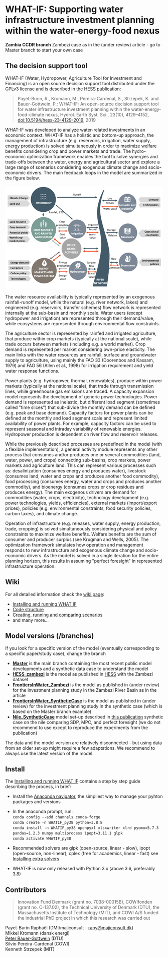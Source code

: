 ﻿# WHAT-IF: Supporting water infrastructure investment planning within the water-energy-food nexus 
**Zambia CCDR branch** Zambezi case as in the (under review) article - go to Master branch to start your own case

## The decision support tool

WHAT-IF (Water, Hydropower, Agriculture Tool for Investment and Financing) is an open source decision support tool 
distributed under the GPLv3 license and is described in the [HESS publication](https://doi.org/10.5194/hess-23-4129-2019):
> Payet-Burin, R., Kromann, M., Pereira-Cardenal, S., Strzepek, K. and Bauer-Gottwein, P.: WHAT-IF: An open-source decision support tool for water infrastructure investment planning within the water-energy-food-climate nexus, Hydrol. Earth Syst. Sci., 23(10), 4129–4152, [doi:10.5194/hess-23-4129-2019](https://doi.org/10.5194/hess-23-4129-2019), 2019  

WHAT-IF was developed to analyze water-related investments in an economic context. WHAT-IF has a holistic and bottom-up approach, the management of infrastructure (e.g. reservoirs, irrigation, water supply, energy production) is solved simultaneously in order to maximize welfare benefits considering crop and power markets and trade. 
The hydro-economic optimization framework enables the tool to solve synergies and trade-offs between the water, 
energy and agricultural sector and explore a large range of scenarios considering exogenous climate change and socio-economic drivers. 
The main feedback loops in the model are summarized in the figure below.  

![WHAT-IF model](https://github.com/RaphaelPB/WHAT-IF/blob/master/Documents/images/WHATIF_model.PNG)  

The water resource availability is typically represented by an exogenous rainfall-runoff model, while the natural (e.g. river network, lakes) and engineered (e.g. reservoirs, transfer schemes) flow network is represented internally at the sub-basin and monthly scale. Water users (except hydropower and irrigation) are represented through their demand/value, while ecosystems are represented through environmental flow constraints.

The agriculture sector is represented by rainfed and irrigated agriculture, that produce within crop markets (typically at the national scale), while trade occurs between markets (including e.g. a world market). Crop demand is represented per market considering own-price elasticity. The main links with the water resources are rainfall, surface and groundwater supply to agriculture, using mainly the FAO 33 (Doorenbos and Kassam, 1979) and FAO 56 (Allen et al., 1998) for irrigation requirement and yield water response functions. 

Power plants (e.g. hydropower, thermal, renewables), produce within power markets (typically at the national scale), that trade through transmission lines, while greenhouse gas emissions are traced. A capacity expansion model represents the development of generic power technologies. Power demand is represented as inelastic, but different load segment (sometimes called "time slices") that sub-divide the monthly demand can be defined (e.g. peak and base demand). Capacity factors for power plants can be defined at the monthly and load segment scale and represent limited availability of power plants. For example, capacity factors can be used to represent seasonal and intraday variability of renewable energies. Hydropower production is dependent on river flow and reservoir releases.

While the previously described processes are predefined in the model (with a flexible implementation), a general activity module represents any other process that consumes and/or produces one or several commodities (land, water, power, and crops) connecting sub-basins, crop markets, power markets and agriculture land. This can represent various processes such as: desalinization (consumes energy and produces water), livestock (consumes land, water and crops and produces another food commodity), food processing (consumes energy, water and crops and produces another commodity), and bioenergy (consumes crops or crop residues and produces energy).
The main exogenous drivers are demand for commodities (water, crops, electricity), technology development (e.g. power technologies, yields, efficiencies), external markets (import/export prices), policies (e.g. environmental constraints, food security policies, carbon taxes), and climate change.

Operation of infrastructure (e.g. releases, water supply, energy production, trade, cropping) is solved simultaneously considering physical and policy constraints to maximize welfare benefits. Welfare benefits are the sum of consumer and producer surplus (see Krugman and Wells, 2005). The optimization framework simulates how operation and management responds to new infrastructure and exogenous climate change and socio-economic drivers. As the model is solved in a single iteration for the entire planning horizon, this results in assuming "perfect foresight" in represented infrastructure operation.

## Wiki

For all detailed information check the [wiki page](https://github.com/RaphaelPB/WHAT-IF/wiki):
* [Installing and running WHAT IF](https://github.com/RaphaelPB/WHAT-IF/wiki/Installing-and-running-WHAT-IF)
* [Code structure](https://github.com/RaphaelPB/WHAT-IF/wiki/Code-structure)
* [Creating, running and comparing scenarios](https://github.com/RaphaelPB/WHAT-IF/wiki/Creating,-running-and-comparing-scenarios) 
* and many more...

## Model versions (/branches)
If you look for a specific version of the model (eventually corresponding to a specific paper/study case), change the branch
* **[Master](https://github.com/RaphaelPB/WHAT-IF)** is the main branch containing the most recent public model developments and a synthetic data case to understand the model
* **[HESS_zambezi](https://github.com/RaphaelPB/WHAT-IF/tree/HESS_Zambezi)** is the model as published in [HESS](https://www.hydrol-earth-syst-sci-discuss.net/hess-2019-167/) with the Zambezi dataset
* **[FrontiersInWater_Zambezi](https://github.com/RaphaelPB/WHAT-IF/tree/FrontiersInWater_Zambezi)** is the model as published in (under review) for the investment planning study in the Zambezi River Basin as in the article 
* **[FrontiersInWater_SyntheticCase](https://github.com/RaphaelPB/WHAT-IF/tree/FrontiersInWater_SyntheticCase)** is the model as published in (under review) for the investment planning study in the synthetic case (which is based on the Master branch example) 
* **[Nile_SyntheticCase](https://github.com/RaphaelPB/WHAT-IF/tree/Nile_SyntheticCase)** model set-up described in [this publication](https://www.essoar.org/doi/10.1002/essoar.10504115.1) synthetic case on the nile comparing SDP, MPC, and perfect foresight (we do not recommend to use except to reproduce the experiments from the publication)

The data and the model version are relatively disconnected - but using data from an older set-up might require a few adaptations.
We recommend to always use the latest version of the model.

## Install

The [Installing and running WHAT IF](https://github.com/RaphaelPB/WHAT-IF/wiki/Installing-and-running-WHAT-IF) contains a step by step guide describing the process, in brief:
* Install the [Anaconda navigator](https://anaconda.org/anaconda/anaconda-navigator), 
the simpliest way to manage your pyhton packages and versions
* In the anaconda prompt, run:  
`conda config --add channels conda-forge`  
`conda create -n WHATIF_py38 python=3.8.8`  
`conda install -n WHATIF_py38 openpyxl xlsxwriter xlrd pyomo=5.7.3 pandas=1.2.3 numpy multiprocess ipopt=3.11.1 glpk`  
`conda activate WHATIF_py38`  

* Recommended solvers are glpk (open-source, linear - slow), ipopt (open-source, non-linear), cplex (free for academics, linear - fast) see [Installing extra solvers](https://github.com/RaphaelPB/WHAT-IF/wiki/Installing-extra-solvers)
* WHAT-IF is now only released with Python 3.x (above 3.6, preferably 3.8)

## Contributors 
> Innovation Fund Denmark (grant no. 7038-00015B), COWIfonden (grant no. C-137.02), the Technical University of Denmark (DTU), the Massachusetts Institute of Technology (MIT), and COWI A/S funded the industrial PhD project in which this research was carried out  

Payet-Burin Raphaël (DMI/majiconsult - rapy@majiconsult.dk)  
Mikkel Kromann (dansk energi)  
[Peter Bauer-Gottwein](https://orbit.dtu.dk/en/persons/peter-bauer-gottwein) (DTU)  
Silvio Pereira-Cardenal (COWI)  
Kenneth Strzepek (MIT)  
